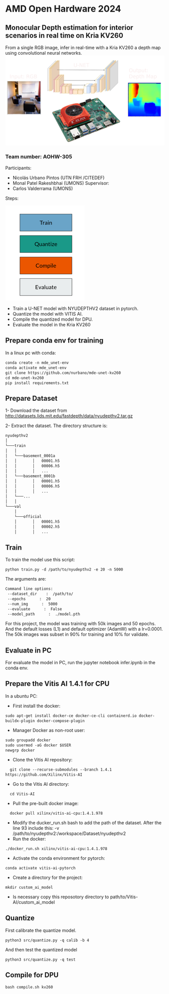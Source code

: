 # AMD Open Hardware 2024
## Monocular Depth estimation for interior scenarios in real time on Kria KV260
From a single RGB image, infer in real-time with a Kria KV260 a depth map using convolutional neural networks.
![Diagram](/diagram.png "Diagram MDE KV260")
### Team number: AOHW-305
Participants:
- Nicolás Urbano Pintos (UTN FRH /CITEDEF)
- Monal Patel Rakeshbhai (UMONS)
Supervisor:
- Carlos Valderrama (UMONS)

Steps:

<img src="steps.png" width="250" height="300">

- Train a U-NET model with NYUDEPTHV2 dataset in pytorch.
- Quantize the model with VITIS AI.
- Compile the quantized model for DPU.
- Evaluate the model in the Kria KV260 

## Prepare conda env for training
In a linux pc with conda:
```console
conda create -n mde_unet-env
conda activate mde_unet-env
git clone https://github.com/nurbano/mde-unet-kv260
cd mde-unet-kv260
pip install requirements.txt
```


## Prepare Dataset
1- Download the dataset from http://datasets.lids.mit.edu/fastdepth/data/nyudepthv2.tar.gz

2- Extract the dataset. The directory structure is:
```
nyudepthv2
│
└───train
│   │
│   └───basement_0001a
│   │       │   00001.h5
│   │       │   00006.h5
│   │       │   ...
│   └───basement_0001b
│   │       │   00001.h5
│   │       │   00006.h5
│   │       │   ...
│   └───...
│   │   
└───val
    │ 
    └───official
    │       │   00001.h5
    │       │   00002.h5
    │       │   ...
```
                                                         
## Train
To train the model use this script:
```console
python train.py -d /path/to/nyudepthv2 -e 20 -n 5000
```  
The arguments are:

```console
Command line options:
 --dataset_dir    :  /path/to/
 --epochs      :  20
 --num_img      :  5000
 --evaluate      :  False
 --model_path      :  ./model.pth
```
For this project, the model was training with 50k images and 50 epochs. And the default losses (L1) and default optimizer (AdamW) with a lr=0.0001. The 50k images was subset in 90% for training and 10% for validate.

## Evaluate in PC
For evaluate the model in PC, run the jupyter notebook infer.ipynb in the conda env.

## Prepare the Vitis AI 1.4.1 for CPU
In a ubuntu PC:
- First install the docker:
```console
sudo apt-get install docker-ce docker-ce-cli containerd.io docker-buildx-plugin docker-compose-plugin
```
- Manager Docker as non-root user:
```console
sudo groupadd docker
sudo usermod -aG docker $USER
newgrp docker
```
- Clone the Vitis AI repository:
```console
  git clone --recurse-submodules --branch 1.4.1 https://github.com/Xilinx/Vitis-AI
```
- Go to the Vitis AI directory:
```console
  cd Vitis-AI
```
- Pull the pre-built docker image:
```console
  docker pull xilinx/vitis-ai-cpu:1.4.1.978
```
- Modify the ducker_run.sh bash to add the path of the dataset. After the line 93 include this: -v /path/to/nyudepthv2:/workspace/Dataset/nyudepthv2
- Run the docker:
```console
./docker_run.sh xilinx/vitis-ai-cpu:1.4.1.978
```
- Activate the conda environment for pytorch:
```console
conda activate vitis-ai-pytorch
```
- Create a directory for the project:
```console
mkdir custom_ai_model
```
- Is necessary copy this reposotory directory to path/to/Vitis-AI/custom_ai_model

## Quantize
First calibrate the quantize model.
```console
python3 src/quantize.py -q calib -b 4
```
And then test the quantized model
```console
python3 src/quantize.py -q test
``` 
## Compile for DPU
```console
bash compile.sh kv260
``` 
